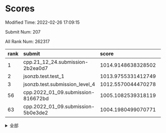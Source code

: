 # Scores

Modified Time: 2022-02-26 17:09:15

Submit Num: 207

All Rank Num: 262317

| rank |               submit               |       score        |       sigma        | pk_num |
| :--- | :--------------------------------- | :----------------- | :----------------- | :----- |
| 1    | cpp.21_12_24.submission-2b2ea0d7   | 1014.9148638328502 | 0.8392315788298013 | 5065   |
| 2    | jsonzb.test.test_1                 | 1013.9755331412749 | 0.8525985085797312 | 5069   |
| 3    | jsonzb.test.submission_level_4     | 1012.5570044470278 | 0.7844642561643262 | 5068   |
| 56   | cpp.2022_01_09.submission-816672bd | 1005.1082539318119 | 0.7054198453576908 | 5069   |
| 63   | cpp.2022_01_09.submission-5b0e3de2 | 1004.1980499070771 | 0.7099849379938211 | 5067   |


<details>
<summary>全部</summary>

| rank |                 submit                 |       score        |       sigma        | pk_num |
| :--- | :------------------------------------- | :----------------- | :----------------- | :----- |
| 1    | cpp.21_12_24.submission-2b2ea0d7       | 1014.9148638328502 | 0.8392315788298013 | 5065   |
| 2    | jsonzb.test.test_1                     | 1013.9755331412749 | 0.8525985085797312 | 5069   |
| 3    | jsonzb.test.submission_level_4         | 1012.5570044470278 | 0.7844642561643262 | 5068   |
| 4    | gobigger.level_3.submission_level_3_8  | 1011.5040850413591 | 0.7577357923712221 | 5068   |
| 5    | gobigger.level_3.submission_level_3_27 | 1011.4361239259393 | 0.775813970731558  | 5067   |
| 6    | gobigger.level_3.submission_level_3_29 | 1011.300827895639  | 0.7886215722416091 | 5065   |
| 7    | gobigger.level_3.submission_level_3_3  | 1011.1296894730773 | 0.7709474318154026 | 5071   |
| 8    | gobigger.level_3.submission_level_3_47 | 1010.9734752455824 | 0.7904172823437036 | 5077   |
| 9    | gobigger.level_3.submission_level_3_17 | 1010.879763142608  | 0.7798878955504357 | 5067   |
| 10   | gobigger.level_3.submission_level_3_5  | 1010.7683436991861 | 0.748512360934264  | 5065   |
| 11   | gobigger.level_3.submission_level_3_12 | 1010.7676530131639 | 0.7774303143410444 | 5072   |
| 12   | gobigger.level_3.submission_level_3_19 | 1010.756043686567  | 0.7722245737315844 | 5074   |
| 13   | gobigger.level_3.submission_level_3_4  | 1010.6568276572815 | 0.7758419841582402 | 5068   |
| 14   | gobigger.level_3.submission_level_3_32 | 1010.518668758769  | 0.7523964535940343 | 5072   |
| 15   | gobigger.level_3.submission_level_3_41 | 1010.4129158408963 | 0.7607349462008247 | 5068   |
| 16   | gobigger.level_3.submission_level_3_20 | 1010.4107945764547 | 0.7745818201412408 | 5075   |
| 17   | gobigger.level_3.submission_level_3_34 | 1010.4084996609022 | 0.7550427552007266 | 5070   |
| 18   | gobigger.level_3.submission_level_3_36 | 1010.3544258168282 | 0.7669350948385465 | 5070   |
| 19   | gobigger.level_3.submission_level_3_38 | 1010.3495567349439 | 0.7396755984691834 | 5069   |
| 20   | gobigger.level_3.submission_level_3_21 | 1010.341927656245  | 0.780584825586961  | 5064   |
| 21   | gobigger.level_3.submission_level_3_2  | 1010.3121844812662 | 0.7732501690826752 | 5066   |
| 22   | gobigger.level_3.submission_level_3_14 | 1010.3081358557162 | 0.757469011975619  | 5070   |
| 23   | gobigger.level_3.submission_level_3_48 | 1010.2701392417912 | 0.7759937139425526 | 5068   |
| 24   | gobigger.level_3.submission_level_3_35 | 1010.2628998146472 | 0.7493437305093195 | 5071   |
| 25   | gobigger.level_3.submission_level_3_31 | 1010.2540572054735 | 0.7909698017897924 | 5067   |
| 26   | gobigger.level_3.submission_level_3_44 | 1010.147742657542  | 0.7580356914057216 | 5074   |
| 27   | gobigger.level_3.submission_level_3_46 | 1010.1183195072354 | 0.748086525295052  | 5067   |
| 28   | gobigger.level_3.submission_level_3_15 | 1010.0958242297273 | 0.764239386708842  | 5070   |
| 29   | gobigger.level_3.submission_level_3_26 | 1010.0856646855054 | 0.760742137012089  | 5068   |
| 30   | gobigger.level_3.submission_level_3_18 | 1009.9677943134748 | 0.7550890634035581 | 5069   |
| 31   | gobigger.level_3.submission_level_3_40 | 1009.8986350289844 | 0.7632115858658421 | 5069   |
| 32   | gobigger.level_3.submission_level_3_28 | 1009.803404806459  | 0.7594103069144673 | 5069   |
| 33   | gobigger.level_3.submission_level_3_42 | 1009.6947095010838 | 0.751133763056085  | 5070   |
| 34   | gobigger.level_3.submission_level_3_22 | 1009.6566211466851 | 0.7588520788684353 | 5068   |
| 35   | gobigger.level_3.submission_level_3_33 | 1009.5338198464035 | 0.77106441989678   | 5068   |
| 36   | gobigger.level_3.submission_level_3_30 | 1009.5249376643513 | 0.7189900871969122 | 5068   |
| 37   | gobigger.level_3.submission_level_3_43 | 1009.5223421456698 | 0.7488946384641166 | 5071   |
| 38   | gobigger.level_3.submission_level_3_23 | 1009.4592831658402 | 0.7636789848864431 | 5067   |
| 39   | gobigger.level_3.submission_level_3_0  | 1009.4434034234597 | 0.7643589789874243 | 5070   |
| 40   | gobigger.level_3.submission_level_3_13 | 1009.4362033864735 | 0.779831241906986  | 5073   |
| 41   | gobigger.level_3.submission_level_3_39 | 1009.4078722592261 | 0.7611283310880644 | 5073   |
| 42   | gobigger.level_3.submission_level_3_10 | 1009.3214844776913 | 0.727628766944781  | 5069   |
| 43   | gobigger.level_3.submission_level_3_9  | 1009.2544932635002 | 0.7551133546047226 | 5065   |
| 44   | gobigger.level_3.submission_level_3_1  | 1009.2535276779305 | 0.7404085026081563 | 5070   |
| 45   | gobigger.level_3.submission_level_3_37 | 1009.1781914634093 | 0.7653413061776273 | 5068   |
| 46   | gobigger.level_3.submission_level_3_25 | 1009.1387035574554 | 0.7575013627293987 | 5064   |
| 47   | gobigger.level_3.submission_level_3_16 | 1009.1208784225119 | 0.7373990871670478 | 5062   |
| 48   | gobigger.level_3.submission_level_3_24 | 1009.076471565913  | 0.747116562829912  | 5070   |
| 49   | gobigger.level_3.submission_level_3_49 | 1008.9735402738015 | 0.7348984453390255 | 5067   |
| 50   | gobigger.level_3.submission_level_3_11 | 1008.80408908506   | 0.7446511873068286 | 5068   |
| 51   | gobigger.level_3.submission_level_3_6  | 1008.7399463876972 | 0.7431320098762138 | 5068   |
| 52   | gobigger.level_3.submission_level_3_45 | 1008.7176469300159 | 0.7228572503439036 | 5068   |
| 53   | gobigger.level_3.submission_level_3_7  | 1008.6712123115349 | 0.7560971725659776 | 5071   |
| 54   | gobigger.level_1.submission_level_1_1  | 1005.4982476864627 | 0.7146088748833445 | 5064   |
| 55   | gobigger.level_1.submission_level_1_4  | 1005.2820090091286 | 0.7271766254231568 | 5073   |
| 56   | cpp.2022_01_09.submission-816672bd     | 1005.1082539318119 | 0.7054198453576908 | 5069   |
| 57   | gobigger.level_1.submission_level_1_14 | 1004.9008858815603 | 0.7320415220173414 | 5067   |
| 58   | gobigger.level_1.submission_level_1_37 | 1004.7557670824991 | 0.7181494315667213 | 5064   |
| 59   | gobigger.level_1.submission_level_1_2  | 1004.7093411044335 | 0.7177150017262626 | 5072   |
| 60   | gobigger.level_1.submission_level_1_46 | 1004.3595868473664 | 0.7210846740848895 | 5067   |
| 61   | gobigger.level_1.submission_level_1_35 | 1004.2726450052027 | 0.7252714592927513 | 5075   |
| 62   | gobigger.level_1.submission_level_1_29 | 1004.2009884268591 | 0.7168784863996965 | 5065   |
| 63   | cpp.2022_01_09.submission-5b0e3de2     | 1004.1980499070771 | 0.7099849379938211 | 5067   |
| 64   | gobigger.level_1.submission_level_1_22 | 1004.0972028740217 | 0.7324620493477945 | 5068   |
| 65   | gobigger.level_1.submission_level_1_26 | 1004.0970554584756 | 0.7113462489136457 | 5071   |
| 66   | gobigger.level_1.submission_level_1_17 | 1004.0811190396427 | 0.7229975483125668 | 5070   |
| 67   | gobigger.level_1.submission_level_1_27 | 1004.0697977466704 | 0.7236203370316945 | 5067   |
| 68   | gobigger.level_1.submission_level_1_45 | 1004.0694627762246 | 0.7206481861187262 | 5074   |
| 69   | gobigger.level_1.submission_level_1_0  | 1004.0542386737054 | 0.7296702929658763 | 5070   |
| 70   | gobigger.level_1.submission_level_1_16 | 1003.8280888157689 | 0.7257334150514242 | 5067   |
| 71   | gobigger.level_1.submission_level_1_3  | 1003.8103037405732 | 0.715313886093414  | 5067   |
| 72   | gobigger.level_1.submission_level_1_9  | 1003.8049098889718 | 0.7319344187545757 | 5065   |
| 73   | gobigger.level_1.submission_level_1_47 | 1003.7844963299705 | 0.7323616599934188 | 5067   |
| 74   | gobigger.level_1.submission_level_1_6  | 1003.7601464665004 | 0.715421662183984  | 5069   |
| 75   | gobigger.level_1.submission_level_1_15 | 1003.7160314079242 | 0.7143489478504597 | 5063   |
| 76   | gobigger.level_1.submission_level_1_5  | 1003.7060806280975 | 0.7137844620267655 | 5067   |
| 77   | gobigger.level_1.submission_level_1_42 | 1003.538472491258  | 0.7063696485316768 | 5067   |
| 78   | gobigger.level_1.submission_level_1_34 | 1003.523095108782  | 0.7163514143421467 | 5068   |
| 79   | gobigger.level_1.submission_level_1_38 | 1003.4863194470856 | 0.7147958216666903 | 5071   |
| 80   | gobigger.level_1.submission_level_1_32 | 1003.3421987045699 | 0.7136665905207223 | 5071   |
| 81   | gobigger.level_1.submission_level_1_30 | 1003.249704418743  | 0.7150867347039512 | 5065   |
| 82   | gobigger.level_1.submission_level_1_7  | 1003.2201385855467 | 0.7266208854150357 | 5074   |
| 83   | gobigger.level_1.submission_level_1_44 | 1003.1404709235271 | 0.7039248347227388 | 5071   |
| 84   | gobigger.level_1.submission_level_1_12 | 1003.1398922194942 | 0.710130536591974  | 5069   |
| 85   | gobigger.level_1.submission_level_1_10 | 1003.0340770506945 | 0.7144622347054632 | 5070   |
| 86   | gobigger.level_1.submission_level_1_43 | 1003.02884779303   | 0.7066960401125612 | 5069   |
| 87   | gobigger.level_1.submission_level_1_18 | 1003.0262173195598 | 0.7237975293130757 | 5066   |
| 88   | gobigger.level_1.submission_level_1_21 | 1002.9515061040825 | 0.7141405865587267 | 5066   |
| 89   | gobigger.level_1.submission_level_1_41 | 1002.9466549809606 | 0.7191818667230022 | 5069   |
| 90   | gobigger.level_1.submission_level_1_13 | 1002.7637728429198 | 0.7250700024039255 | 5065   |
| 91   | gobigger.level_1.submission_level_1_25 | 1002.7074084472441 | 0.7120456356803562 | 5067   |
| 92   | gobigger.level_1.submission_level_1_40 | 1002.6908831094388 | 0.7173383040513813 | 5068   |
| 93   | gobigger.level_1.submission_level_1_8  | 1002.6687602590725 | 0.7206437928020589 | 5065   |
| 94   | gobigger.level_1.submission_level_1_49 | 1002.5446537613608 | 0.718415572473809  | 5065   |
| 95   | gobigger.level_1.submission_level_1_20 | 1002.4588556339271 | 0.724347287864659  | 5072   |
| 96   | gobigger.level_1.submission_level_1_39 | 1002.3565038073767 | 0.7124931405795721 | 5071   |
| 97   | gobigger.level_1.submission_level_1_24 | 1002.3287097380819 | 0.7151961865776412 | 5066   |
| 98   | gobigger.level_1.submission_level_1_33 | 1002.2746832199919 | 0.715598249260154  | 5072   |
| 99   | gobigger.level_1.submission_level_1_36 | 1002.1722140932964 | 0.7275984909999574 | 5068   |
| 100  | gobigger.level_1.submission_level_1_19 | 1002.1374542507945 | 0.715376950383882  | 5070   |
| 101  | gobigger.level_1.submission_level_1_23 | 1002.086777852647  | 0.715114785706703  | 5068   |
| 102  | gobigger.level_1.submission_level_1_28 | 1002.0103514785012 | 0.7062952642957949 | 5066   |
| 103  | gobigger.level_1.submission_level_1_31 | 1001.9534786790402 | 0.7153354228361561 | 5064   |
| 104  | gobigger.level_1.submission_level_1_48 | 1001.4535947660801 | 0.7241427999521912 | 5066   |
| 105  | gobigger.level_1.submission_level_1_11 | 1001.0747525296036 | 0.7122837251855675 | 5068   |
| 106  | gobigger.random.submission_random_41   | 997.9086428282754  | 0.7059216993653493 | 5071   |
| 107  | gobigger.random.submission_random_9    | 997.8452154074553  | 0.7036494256691695 | 5074   |
| 108  | gobigger.random.submission_random_26   | 997.5603077171785  | 0.7111280911297689 | 5067   |
| 109  | gobigger.random.submission_random_28   | 997.211182110507   | 0.7092408020106697 | 5068   |
| 110  | gobigger.random.submission_random_45   | 997.1528032151424  | 0.6982110007125303 | 5071   |
| 111  | gobigger.random.submission_random_35   | 997.0394934676889  | 0.7053404894165566 | 5066   |
| 112  | gobigger.random.submission_random_18   | 997.0114577910786  | 0.7134355844177179 | 5070   |
| 113  | gobigger.random.submission_random_20   | 996.8852257215143  | 0.7063126833587917 | 5068   |
| 114  | gobigger.random.submission_random_2    | 996.4408134227496  | 0.707970586518817  | 5066   |
| 115  | gobigger.random.submission_random_37   | 996.4200762008142  | 0.7081299509107867 | 5072   |
| 116  | gobigger.random.submission_random_15   | 996.402137360946   | 0.7017350367416103 | 5071   |
| 117  | gobigger.random.submission_random_12   | 996.3740167020388  | 0.714760974485016  | 5070   |
| 118  | gobigger.random.submission_random_8    | 996.3433002359599  | 0.7060933272517343 | 5069   |
| 119  | gobigger.random.submission_random_10   | 996.335934269841   | 0.7053084503412398 | 5071   |
| 120  | gobigger.random.submission_random_33   | 996.3335545263792  | 0.7212681439309245 | 5069   |
| 121  | gobigger.random.submission_random_47   | 996.2880927260402  | 0.7249881413627984 | 5071   |
| 122  | gobigger.random.submission_random_43   | 996.2789864934781  | 0.7025384380755595 | 5071   |
| 123  | gobigger.random.submission_random_1    | 996.2520394618701  | 0.6994934760766339 | 5067   |
| 124  | gobigger.random.submission_random_44   | 996.2195466671745  | 0.7116849964053493 | 5068   |
| 125  | gobigger.random.submission_random_42   | 995.9940229210364  | 0.7131131865515868 | 5068   |
| 126  | gobigger.random.submission_random_21   | 995.9713489932517  | 0.7073503790467377 | 5073   |
| 127  | gobigger.random.submission_random_30   | 995.911526634816   | 0.698363605187397  | 5068   |
| 128  | gobigger.random.submission_random_24   | 995.8512812441596  | 0.7123331642901677 | 5072   |
| 129  | gobigger.random.submission_random_36   | 995.8376550055041  | 0.705131828292096  | 5066   |
| 130  | gobigger.random.submission_random_14   | 995.7779099586835  | 0.7055402087254076 | 5066   |
| 131  | gobigger.random.submission_random_34   | 995.7595353453568  | 0.7210191111647888 | 5067   |
| 132  | gobigger.random.submission_random_22   | 995.7576130104511  | 0.7245982451176751 | 5069   |
| 133  | gobigger.random.submission_random_7    | 995.753802089854   | 0.7229789396622575 | 5066   |
| 134  | gobigger.random.submission_random_6    | 995.6915241123819  | 0.726007559798111  | 5071   |
| 135  | gobigger.random.submission_random_31   | 995.5835604574855  | 0.7019264273811855 | 5066   |
| 136  | gobigger.random.submission_random_27   | 995.5764199035852  | 0.7067329714203756 | 5072   |
| 137  | gobigger.random.submission_random_32   | 995.5465812773026  | 0.7176706161319353 | 5072   |
| 138  | gobigger.random.submission_random_19   | 995.5256779677502  | 0.7230180910862978 | 5068   |
| 139  | gobigger.random.submission_random_25   | 995.5144518625481  | 0.710018178498531  | 5066   |
| 140  | gobigger.random.submission_random_4    | 995.488814823891   | 0.7191558010869908 | 5072   |
| 141  | gobigger.random.submission_random_48   | 995.4815492480097  | 0.706953710562262  | 5074   |
| 142  | gobigger.random.submission_random_29   | 995.3344067945103  | 0.7127166028347957 | 5074   |
| 143  | gobigger.random.submission_random_0    | 995.3283402029248  | 0.7271126299195942 | 5066   |
| 144  | gobigger.random.submission_random_39   | 995.267828071146   | 0.7077990044636193 | 5071   |
| 145  | gobigger.random.submission_random_38   | 995.2298458612668  | 0.7107746251184263 | 5070   |
| 146  | gobigger.random.submission_random_40   | 995.2265254801337  | 0.7211213854768329 | 5071   |
| 147  | gobigger.random.submission_random_5    | 995.1482605732856  | 0.7029758350649299 | 5071   |
| 148  | gobigger.random.submission_random_17   | 995.102190063539   | 0.7011717898933212 | 5071   |
| 149  | gobigger.random.submission_random_46   | 995.044264397907   | 0.7110592641638687 | 5067   |
| 150  | gobigger.random.submission_random_3    | 995.025747826541   | 0.6933669197564412 | 5065   |
| 151  | gobigger.random.submission_random_11   | 995.0224709911528  | 0.7240774051193815 | 5067   |
| 152  | gobigger.random.submission_random_49   | 995.0110432269613  | 0.7097761390914249 | 5064   |
| 153  | gobigger.random.submission_random_16   | 994.9233478778959  | 0.7139764358467767 | 5072   |
| 154  | gobigger.random.submission_random_23   | 994.6621431331597  | 0.7283671957674573 | 5067   |
| 155  | gobigger.random.submission_random_13   | 994.4567146935043  | 0.7202756068018443 | 5070   |
| 156  | gobigger.level_2.submission_level_2_26 | 994.331817747496   | 0.7153807354605197 | 5071   |
| 157  | gobigger.level_2.submission_level_2_35 | 994.0496538278062  | 0.7340078187794616 | 5070   |
| 158  | gobigger.level_2.submission_level_2_28 | 993.9936041592666  | 0.7310312070076862 | 5066   |
| 159  | gobigger.level_2.submission_level_2_29 | 993.4485880897711  | 0.7326817901172358 | 5065   |
| 160  | gobigger.level_2.submission_level_2_13 | 993.4099885233909  | 0.7481820321107485 | 5075   |
| 161  | gobigger.level_2.submission_level_2_4  | 993.3386199204961  | 0.7445266249146627 | 5071   |
| 162  | gobigger.level_2.submission_level_2_23 | 993.2408053478308  | 0.7437809031323382 | 5068   |
| 163  | gobigger.level_2.submission_level_2_1  | 993.0453269937088  | 0.7425706234453697 | 5073   |
| 164  | gobigger.level_2.submission_level_2_15 | 992.9685513784868  | 0.7511854693033911 | 5066   |
| 165  | gobigger.level_2.submission_level_2_9  | 992.9532737868284  | 0.7322473887624319 | 5067   |
| 166  | gobigger.level_2.submission_level_2_34 | 992.6964266907295  | 0.7299960132881068 | 5071   |
| 167  | gobigger.level_2.submission_level_2_19 | 992.6635336751617  | 0.7349919387613306 | 5073   |
| 168  | gobigger.level_2.submission_level_2_40 | 992.5232905750183  | 0.7542408922959435 | 5069   |
| 169  | gobigger.level_2.submission_level_2_10 | 992.493005743862   | 0.746272151149641  | 5070   |
| 170  | gobigger.level_2.submission_level_2_14 | 992.4097371381515  | 0.7354284389315435 | 5070   |
| 171  | gobigger.level_2.submission_level_2_0  | 992.3719363267057  | 0.7268869410066984 | 5072   |
| 172  | gobigger.level_2.submission_level_2_30 | 992.3691606528463  | 0.7377581882124785 | 5067   |
| 173  | gobigger.level_2.submission_level_2_18 | 992.3216390236148  | 0.7387886000037316 | 5067   |
| 174  | gobigger.level_2.submission_level_2_44 | 992.2707878354329  | 0.7446183590249412 | 5070   |
| 175  | gobigger.level_2.submission_level_2_48 | 992.2497937119286  | 0.7506217129815418 | 5072   |
| 176  | gobigger.level_2.submission_level_2_46 | 992.2212399799726  | 0.7533356264011573 | 5069   |
| 177  | gobigger.level_2.submission_level_2_27 | 992.1434005716931  | 0.7581714366118602 | 5070   |
| 178  | gobigger.level_2.submission_level_2_17 | 992.067239305513   | 0.7445703610294717 | 5068   |
| 179  | gobigger.level_2.submission_level_2_24 | 991.9990232470509  | 0.743648021913317  | 5066   |
| 180  | gobigger.level_2.submission_level_2_7  | 991.9296237971606  | 0.7587261492949833 | 5068   |
| 181  | gobigger.level_2.submission_level_2_8  | 991.8304723968423  | 0.7369830613712973 | 5073   |
| 182  | gobigger.level_2.submission_level_2_5  | 991.8064465066317  | 0.7485424431167698 | 5069   |
| 183  | gobigger.level_2.submission_level_2_31 | 991.7910729983863  | 0.7522575746559873 | 5070   |
| 184  | gobigger.level_2.submission_level_2_11 | 991.7602902236399  | 0.7429821040573784 | 5067   |
| 185  | gobigger.level_2.submission_level_2_37 | 991.6485840865199  | 0.7547514105227027 | 5069   |
| 186  | gobigger.level_2.submission_level_2_12 | 991.6224489629149  | 0.7632368114846263 | 5069   |
| 187  | gobigger.level_2.submission_level_2_33 | 991.6181609016581  | 0.7464380766369757 | 5067   |
| 188  | gobigger.level_2.submission_level_2_32 | 991.4669319762162  | 0.7617174881981046 | 5067   |
| 189  | gobigger.level_2.submission_level_2_38 | 991.4640322725065  | 0.7468791861566123 | 5073   |
| 190  | gobigger.level_2.submission_level_2_22 | 991.4570729396263  | 0.752022722492734  | 5069   |
| 191  | gobigger.level_2.submission_level_2_45 | 991.4213581871136  | 0.75443124189156   | 5071   |
| 192  | gobigger.level_2.submission_level_2_41 | 991.4205814557806  | 0.7438316573408056 | 5069   |
| 193  | gobigger.level_2.submission_level_2_36 | 991.3541488403238  | 0.7427479189534385 | 5065   |
| 194  | gobigger.level_2.submission_level_2_20 | 991.2864433499003  | 0.7375570222967436 | 5070   |
| 195  | gobigger.level_2.submission_level_2_2  | 991.2574728687084  | 0.7481862219412967 | 5067   |
| 196  | gobigger.level_2.submission_level_2_43 | 991.2202084001573  | 0.7555330455534562 | 5069   |
| 197  | gobigger.level_2.submission_level_2_6  | 991.1376460745585  | 0.7431399729562482 | 5066   |
| 198  | gobigger.level_2.submission_level_2_42 | 991.060410302434   | 0.7537385125173873 | 5071   |
| 199  | gobigger.level_2.submission_level_2_39 | 991.0029763360749  | 0.7608199960145332 | 5066   |
| 200  | gobigger.level_2.submission_level_2_49 | 990.9325403263257  | 0.7547572886519862 | 5075   |
| 201  | gobigger.level_2.submission_level_2_3  | 990.8886172808093  | 0.7637298640784244 | 5069   |
| 202  | gobigger.level_2.submission_level_2_47 | 990.8523709418665  | 0.7586546465733005 | 5071   |
| 203  | gobigger.level_2.submission_level_2_25 | 990.7445570753615  | 0.7534596575773905 | 5072   |
| 204  | gobigger.level_2.submission_level_2_21 | 990.6946371803593  | 0.7636469915570685 | 5068   |
| 205  | gobigger.level_2.submission_level_2_16 | 990.5785194847009  | 0.7530030080806223 | 5070   |
| 206  | gobigger.none.submission_none_0        | 979.1135900044289  | 1.2668784876780594 | 5076   |
| 207  | gobigger.none.submission_none_1        | 977.4402196301135  | 1.4168759090705274 | 5072   |

</details>